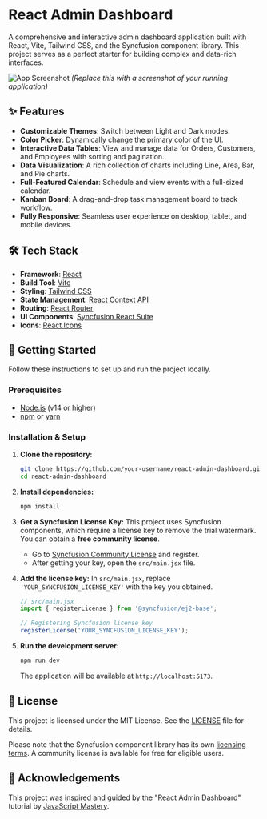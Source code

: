 # React Admin Dashboard

A comprehensive and interactive admin dashboard application built with React, Vite, Tailwind CSS, and the Syncfusion component library. This project serves as a perfect starter for building complex and data-rich interfaces.

![App Screenshot](https://i.ibb.co/6XNbtjG/image.png)
*(Replace this with a screenshot of your running application)*

## ✨ Features

- **Customizable Themes**: Switch between Light and Dark modes.
- **Color Picker**: Dynamically change the primary color of the UI.
- **Interactive Data Tables**: View and manage data for Orders, Customers, and Employees with sorting and pagination.
- **Data Visualization**: A rich collection of charts including Line, Area, Bar, and Pie charts.
- **Full-Featured Calendar**: Schedule and view events with a full-sized calendar.
- **Kanban Board**: A drag-and-drop task management board to track workflow.
- **Fully Responsive**: Seamless user experience on desktop, tablet, and mobile devices.

## 🛠️ Tech Stack

- **Framework**: [React](https://reactjs.org/)
- **Build Tool**: [Vite](https://vitejs.dev/)
- **Styling**: [Tailwind CSS](https://tailwindcss.com/)
- **State Management**: [React Context API](https://reactjs.org/docs/context.html)
- **Routing**: [React Router](https://reactrouter.com/)
- **UI Components**: [Syncfusion React Suite](https://www.syncfusion.com/react-components)
- **Icons**: [React Icons](https://react-icons.github.io/react-icons/)

## 🚀 Getting Started

Follow these instructions to set up and run the project locally.

### Prerequisites

- [Node.js](https://nodejs.org/) (v14 or higher)
- [npm](https://www.npmjs.com/) or [yarn](https://yarnpkg.com/)

### Installation & Setup

1.  **Clone the repository:**
    ```bash
    git clone https://github.com/your-username/react-admin-dashboard.git
    cd react-admin-dashboard
    ```

2.  **Install dependencies:**
    ```bash
    npm install
    ```

3.  **Get a Syncfusion License Key:**
    This project uses Syncfusion components, which require a license key to remove the trial watermark. You can obtain a **free community license**.
    - Go to [Syncfusion Community License](https://www.syncfusion.com/products/communitylicense) and register.
    - After getting your key, open the `src/main.jsx` file.

4.  **Add the license key:**
    In `src/main.jsx`, replace `'YOUR_SYNCFUSION_LICENSE_KEY'` with the key you obtained.
    ```javascript
    // src/main.jsx
    import { registerLicense } from '@syncfusion/ej2-base';

    // Registering Syncfusion license key
    registerLicense('YOUR_SYNCFUSION_LICENSE_KEY');
    ```

5.  **Run the development server:**
    ```bash
    npm run dev
    ```
    The application will be available at `http://localhost:5173`.

## 📜 License

This project is licensed under the MIT License. See the [LICENSE](LICENSE) file for details.

Please note that the Syncfusion component library has its own [licensing terms](https://www.syncfusion.com/company/license-agreements). A community license is available for free for eligible users.

## 🙏 Acknowledgements

This project was inspired and guided by the "React Admin Dashboard" tutorial by [JavaScript Mastery](https://www.youtube.com/c/JavaScriptMastery).